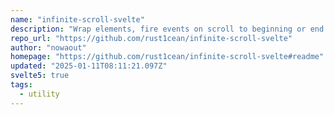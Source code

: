 ```yaml
---
name: "infinite-scroll-svelte"
description: "Wrap elements, fire events on scroll to beginning or end."
repo_url: "https://github.com/rust1cean/infinite-scroll-svelte"
author: "nowaout"
homepage: "https://github.com/rust1cean/infinite-scroll-svelte#readme"
updated: "2025-01-11T08:11:21.097Z"
svelte5: true
tags: 
  - utility
---
```


